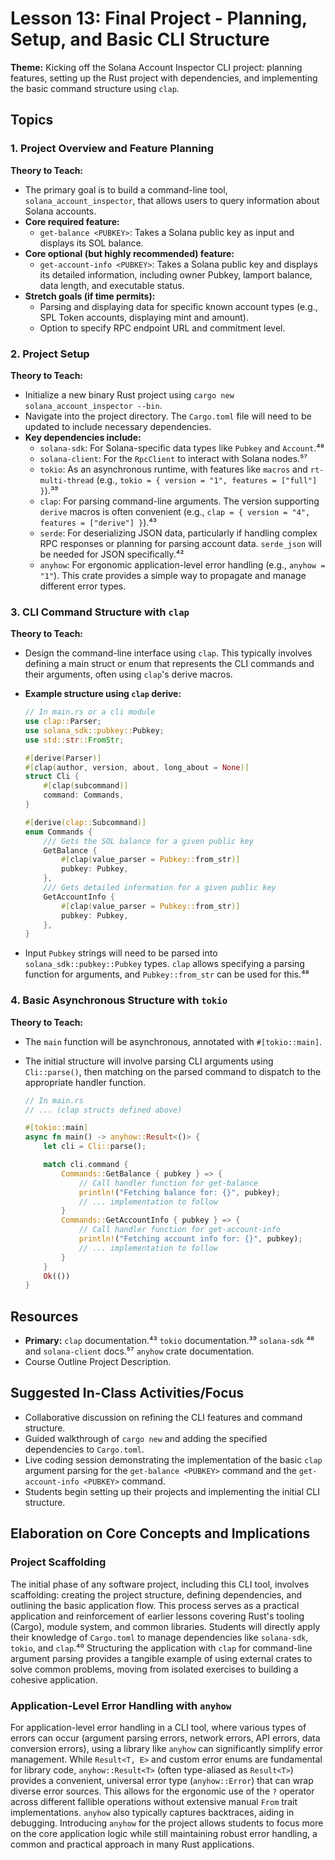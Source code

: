 # Lesson 13: Final Project - Planning, Setup, and Basic CLI Structure

**Theme:** Kicking off the Solana Account Inspector CLI project: planning features, setting up the Rust project with dependencies, and implementing the basic command structure using `clap`.

## Topics

### 1. Project Overview and Feature Planning

**Theory to Teach:**

- The primary goal is to build a command-line tool, `solana_account_inspector`, that allows users to query information about Solana accounts.
- **Core required feature:**
  - `get-balance <PUBKEY>`: Takes a Solana public key as input and displays its SOL balance.
- **Core optional (but highly recommended) feature:**
  - `get-account-info <PUBKEY>`: Takes a Solana public key and displays its detailed information, including owner Pubkey, lamport balance, data length, and executable status.
- **Stretch goals (if time permits):**
  - Parsing and displaying data for specific known account types (e.g., SPL Token accounts, displaying mint and amount).
  - Option to specify RPC endpoint URL and commitment level.

### 2. Project Setup

**Theory to Teach:**

- Initialize a new binary Rust project using `cargo new solana_account_inspector --bin`.
- Navigate into the project directory. The `Cargo.toml` file will need to be updated to include necessary dependencies.
- **Key dependencies include:**
  - `solana-sdk`: For Solana-specific data types like `Pubkey` and `Account`.⁴⁸
  - `solana-client`: For the `RpcClient` to interact with Solana nodes.⁵⁷
  - `tokio`: As an asynchronous runtime, with features like `macros` and `rt-multi-thread` (e.g., `tokio = { version = "1", features = ["full"] }`).³⁹
  - `clap`: For parsing command-line arguments. The version supporting `derive` macros is often convenient (e.g., `clap = { version = "4", features = ["derive"] }`).⁴³
  - `serde`: For deserializing JSON data, particularly if handling complex RPC responses or planning for parsing account data. `serde_json` will be needed for JSON specifically.⁴²
  - `anyhow`: For ergonomic application-level error handling (e.g., `anyhow = "1"`). This crate provides a simple way to propagate and manage different error types.

### 3. CLI Command Structure with `clap`

**Theory to Teach:**

- Design the command-line interface using `clap`. This typically involves defining a main struct or enum that represents the CLI commands and their arguments, often using `clap`'s derive macros.
- **Example structure using `clap` derive:**

  ```rust
  // In main.rs or a cli module
  use clap::Parser;
  use solana_sdk::pubkey::Pubkey;
  use std::str::FromStr;

  #[derive(Parser)]
  #[clap(author, version, about, long_about = None)]
  struct Cli {
      #[clap(subcommand)]
      command: Commands,
  }

  #[derive(clap::Subcommand)]
  enum Commands {
      /// Gets the SOL balance for a given public key
      GetBalance {
          #[clap(value_parser = Pubkey::from_str)]
          pubkey: Pubkey,
      },
      /// Gets detailed information for a given public key
      GetAccountInfo {
          #[clap(value_parser = Pubkey::from_str)]
          pubkey: Pubkey,
      },
  }
  ```

- Input `Pubkey` strings will need to be parsed into `solana_sdk::pubkey::Pubkey` types. `clap` allows specifying a parsing function for arguments, and `Pubkey::from_str` can be used for this.⁴⁸

### 4. Basic Asynchronous Structure with `tokio`

**Theory to Teach:**

- The `main` function will be asynchronous, annotated with `#[tokio::main]`.
- The initial structure will involve parsing CLI arguments using `Cli::parse()`, then matching on the parsed command to dispatch to the appropriate handler function.

  ```rust
  // In main.rs
  // ... (clap structs defined above)

  #[tokio::main]
  async fn main() -> anyhow::Result<()> {
      let cli = Cli::parse();

      match cli.command {
          Commands::GetBalance { pubkey } => {
              // Call handler function for get-balance
              println!("Fetching balance for: {}", pubkey);
              // ... implementation to follow
          }
          Commands::GetAccountInfo { pubkey } => {
              // Call handler function for get-account-info
              println!("Fetching account info for: {}", pubkey);
              // ... implementation to follow
          }
      }
      Ok(())
  }
  ```

## Resources

- **Primary:** `clap` documentation.⁴³ `tokio` documentation.³⁹ `solana-sdk` ⁴⁸ and `solana-client` docs.⁵⁷ `anyhow` crate documentation.
- Course Outline Project Description.

## Suggested In-Class Activities/Focus

- Collaborative discussion on refining the CLI features and command structure.
- Guided walkthrough of `cargo new` and adding the specified dependencies to `Cargo.toml`.
- Live coding session demonstrating the implementation of the basic `clap` argument parsing for the `get-balance <PUBKEY>` command and the `get-account-info <PUBKEY>` command.
- Students begin setting up their projects and implementing the initial CLI structure.

## Elaboration on Core Concepts and Implications

### Project Scaffolding

The initial phase of any software project, including this CLI tool, involves scaffolding: creating the project structure, defining dependencies, and outlining the basic application flow. This process serves as a practical application and reinforcement of earlier lessons covering Rust's tooling (Cargo), module system, and common libraries. Students will directly apply their knowledge of `Cargo.toml` to manage dependencies like `solana-sdk`, `tokio`, and `clap`.⁴⁰ Structuring the application with `clap` for command-line argument parsing provides a tangible example of using external crates to solve common problems, moving from isolated exercises to building a cohesive application.

### Application-Level Error Handling with `anyhow`

For application-level error handling in a CLI tool, where various types of errors can occur (argument parsing errors, network errors, API errors, data conversion errors), using a library like `anyhow` can significantly simplify error management. While `Result<T, E>` and custom error enums are fundamental for library code, `anyhow::Result<T>` (often type-aliased as `Result<T>`) provides a convenient, universal error type (`anyhow::Error`) that can wrap diverse error sources. This allows for the ergonomic use of the `?` operator across different fallible operations without extensive manual `From` trait implementations. `anyhow` also typically captures backtraces, aiding in debugging. Introducing `anyhow` for the project allows students to focus more on the core application logic while still maintaining robust error handling, a common and practical approach in many Rust applications.
